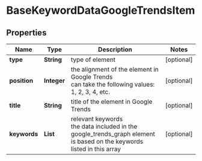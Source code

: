 # BaseKeywordDataGoogleTrendsItem


## Properties

| Name | Type | Description | Notes |
|------------ | ------------- | ------------- | -------------|
**type** | **String** | type of element |[optional]|
**position** | **Integer** | the alignment of the element in Google Trends<br>can take the following values: 1, 2, 3, 4, etc. |[optional]|
**title** | **String** | title of the element in Google Trends |[optional]|
**keywords** | **List<String>** | relevant keywords<br>the data included in the google_trends_graph element is based on the keywords listed in this array |[optional]|